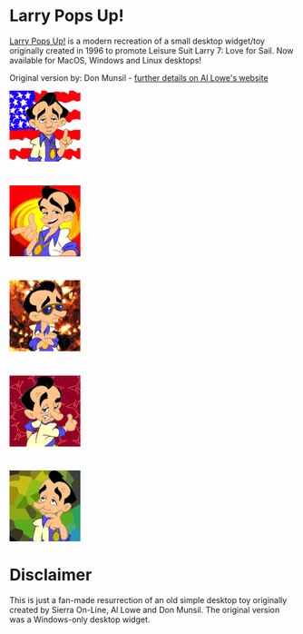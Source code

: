 # Larry Pops Up!
[Larry Pops Up!](https://en.wikipedia.org/wiki/Leisure_Suit_Larry) is a modern recreation of a small desktop widget/toy originally created in 1996 to promote Leisure Suit Larry 7: Love for Sail. Now available for MacOS, Windows and Linux desktops!

Original version by: Don Munsil - [further details on Al Lowe's website](https://allowe.com/games/larry/even-more-larry/larry-links.html)


![Larry1](LpopsUp1/POP1.png?raw=true "Larry1")

#
![Larry2](LpopsUp2/POP2.png?raw=true "Larry2")

#
![Larry3](LpopsUp3/POP3.png?raw=true "Larry3")

#

![Larry4](LpopsUp4/POP4.png?raw=true "Larry1")

#

![Larry5](LpopsUp5/POP5.png?raw=true "Larry1")

# Disclaimer

This is just a fan-made resurrection of an old simple desktop toy originally created by Sierra On-Line, Al Lowe and Don Munsil. The original version was a Windows-only desktop widget.